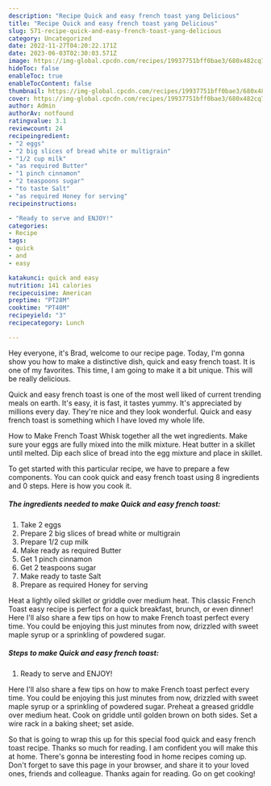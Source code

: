 ```yaml
---
description: "Recipe Quick and easy french toast yang Delicious"
title: "Recipe Quick and easy french toast yang Delicious"
slug: 571-recipe-quick-and-easy-french-toast-yang-delicious
category: Uncategorized
date: 2022-11-27T04:20:22.171Z
date: 2023-06-03T02:30:03.571Z
image: https://img-global.cpcdn.com/recipes/19937751bff0bae3/680x482cq70/quick-and-easy-french-toast-recipe-main-photo.jpg
hideToc: false
enableToc: true
enableTocContent: false
thumbnail: https://img-global.cpcdn.com/recipes/19937751bff0bae3/680x482cq70/quick-and-easy-french-toast-recipe-main-photo.jpg
cover: https://img-global.cpcdn.com/recipes/19937751bff0bae3/680x482cq70/quick-and-easy-french-toast-recipe-main-photo.jpg
author: Admin
authorAv: notfound
ratingvalue: 3.1
reviewcount: 24
recipeingredient:
- "2 eggs"
- "2 big slices of bread white or multigrain"
- "1/2 cup milk"
- "as required Butter"
- "1 pinch cinnamon"
- "2 teaspoons sugar"
- "to taste Salt"
- "as required Honey for serving"
recipeinstructions:

- "Ready to serve and ENJOY!"
categories:
- Recipe
tags:
- quick
- and
- easy

katakunci: quick and easy 
nutrition: 141 calories
recipecuisine: American
preptime: "PT28M"
cooktime: "PT40M"
recipeyield: "3"
recipecategory: Lunch

---
```



Hey everyone, it's Brad, welcome to our recipe page. Today, I'm gonna show you how to make a distinctive dish, quick and easy french toast. It is one of my favorites. This time, I am going to make it a bit unique. This will be really delicious.

Quick and easy french toast is one of the most well liked of current trending meals on earth. It's easy, it is fast, it tastes yummy. It's appreciated by millions every day. They're nice and they look wonderful. Quick and easy french toast is something which I have loved my whole life.

How to Make French Toast Whisk together all the wet ingredients. Make sure your eggs are fully mixed into the milk mixture. Heat butter in a skillet until melted. Dip each slice of bread into the egg mixture and place in skillet.


To get started with this particular recipe, we have to prepare a few components. You can cook quick and easy french toast using 8 ingredients and 0 steps. Here is how you cook it.

<!--inarticleads1-->

##### The ingredients needed to make Quick and easy french toast:

1. Take 2 eggs
1. Prepare 2 big slices of bread white or multigrain
1. Prepare 1/2 cup milk
1. Make ready as required Butter
1. Get 1 pinch cinnamon
1. Get 2 teaspoons sugar
1. Make ready to taste Salt
1. Prepare as required Honey for serving


Heat a lightly oiled skillet or griddle over medium heat. This classic French Toast easy recipe is perfect for a quick breakfast, brunch, or even dinner! Here I&#39;ll also share a few tips on how to make French toast perfect every time. You could be enjoying this just minutes from now, drizzled with sweet maple syrup or a sprinkling of powdered sugar. 

<!--inarticleads2-->

##### Steps to make Quick and easy french toast:


1. Ready to serve and ENJOY!

Here I&#39;ll also share a few tips on how to make French toast perfect every time. You could be enjoying this just minutes from now, drizzled with sweet maple syrup or a sprinkling of powdered sugar. Preheat a greased griddle over medium heat. Cook on griddle until golden brown on both sides. Set a wire rack in a baking sheet; set aside. 

So that is going to wrap this up for this special food quick and easy french toast recipe. Thanks so much for reading. I am confident you will make this at home. There's gonna be interesting food in home recipes coming up. Don't forget to save this page in your browser, and share it to your loved ones, friends and colleague. Thanks again for reading. Go on get cooking!
